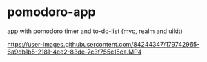 # pomodoro-app
app with pomodoro timer and to-do-list  (mvc, realm and uikit)


https://user-images.githubusercontent.com/84244347/179742965-6a9db1b5-2181-4ee2-83de-7c3f755e15ca.MP4

